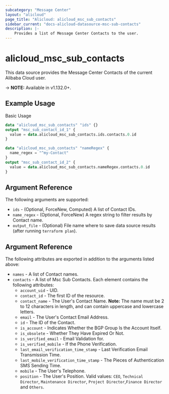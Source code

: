 ```yaml
---
subcategory: "Message Center"
layout: "alicloud"
page_title: "Alicloud: alicloud_msc_sub_contacts"
sidebar_current: "docs-alicloud-datasource-msc-sub-contacts"
description: |-
    Provides a list of Message Center Contacts to the user.
---
```


# alicloud\_msc\_sub\_contacts

This data source provides the Message Center Contacts of the current Alibaba Cloud user.

-> **NOTE:** Available in v1.132.0+.

## Example Usage

Basic Usage

```terraform
data "alicloud_msc_sub_contacts" "ids" {}
output "msc_sub_contact_id_1" {
  value = data.alicloud_msc_sub_contacts.ids.contacts.0.id
}

data "alicloud_msc_sub_contacts" "nameRegex" {
  name_regex = "^my-Contact"
}
output "msc_sub_contact_id_2" {
  value = data.alicloud_msc_sub_contacts.nameRegex.contacts.0.id
}
```

## Argument Reference

The following arguments are supported:

* `ids` - (Optional, ForceNew, Computed)  A list of Contact IDs.
* `name_regex` - (Optional, ForceNew) A regex string to filter results by Contact name.
* `output_file` - (Optional) File name where to save data source results (after running `terraform plan`).

## Argument Reference

The following attributes are exported in addition to the arguments listed above:

* `names` - A list of Contact names.
* `contacts` - A list of Msc Sub Contacts. Each element contains the following attributes:
    * `account_uid` - UID.
    * `contact_id` - The first ID of the resource.
    * `contact_name` - The User's Contact Name. **Note:** The name must be 2 to 12 characters in length, and can contain uppercase and lowercase letters.
    * `email` - The User's Contact Email Address.
    * `id` - The ID of the Contact.
    * `is_account` - Indicates Whether the BGP Group Is the Account Itself.
    * `is_obsolete` - Whether They Have Expired Or Not.
    * `is_verified_email` - Email Validation for.
    * `is_verified_mobile` - If the Phone Verification.
    * `last_email_verification_time_stamp` - Last Verification Email Transmission Time.
    * `last_mobile_verification_time_stamp` - The Pieces of Authentication SMS Sending Time.
    * `mobile` - The User's Telephone.
    * `position` - The User's Position. Valid values: `CEO`, `Technical Director`, `Maintenance Director`, `Project Director`,`Finance Director` and `Others`.
